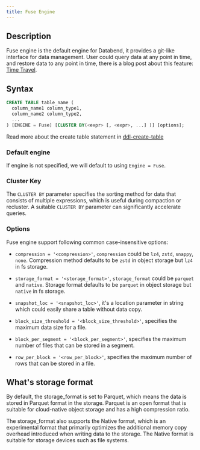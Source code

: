```yaml
---
title: Fuse Engine
---
```


## Description

Fuse engine is the default engine for Databend, it provides a git-like interface for data management. User could query data at any point in time, and restore data to any point in time, there is a blog post about this feature: [Time Travel](https://databend.rs/blog/time-travel).

## Syntax

```sql
CREATE TABLE table_name (
  column_name1 column_type1,
  column_name2 column_type2,
  ...
) [ENGINE = Fuse] [CLUSTER BY(<expr> [, <expr>, ...] )] [options];
```

Read more about the create table statement in [ddl-create-table](../../14-sql-commands/00-ddl/20-table/10-ddl-create-table.md)

### Default engine

If engine is not specified, we will default to using `Engine = Fuse`.


### Cluster Key

The `CLUSTER BY` parameter specifies the sorting method for data that consists of multiple expressions, which is useful during compaction or recluster. A suitable `CLUSTER BY` parameter can significantly accelerate queries.


### Options

Fuse engine support following common case-insensitive options:

- `compression = '<compression>'`, `compression` could be `lz4`, `zstd`, `snappy`, `none`. Compression method defaults to be `zstd` in object storage but `lz4` in fs storage.

- `storage_format = '<storage_format>'`, `storage_format` could be `parquet` and `native`. Storage format defaults to be `parquet` in object storage but `native` in fs storage.

- `snapshot_loc = '<snapshot_loc>'`, it's a location parameter in string which could easily share a table without data copy.

- `block_size_threshold = '<block_size_threshold>'`, specifies the maximum data size for a file.
- `block_per_segment = '<block_per_segment>'`, specifies the maximum number of files that can be stored in a segment.
- `row_per_block = '<row_per_block>'`, specifies the maximum number of rows that can be stored in a file.


## What's storage format

By default, the storage_format is set to Parquet, which means the data is stored in Parquet format in the storage. Parquet is an open format that is suitable for cloud-native object storage and has a high compression ratio.

The storage_format also supports the Native format, which is an experimental format that primarily optimizes the additional memory copy overhead introduced when writing data to the storage. The Native format is suitable for storage devices such as file systems.
